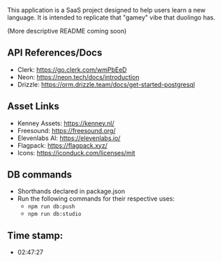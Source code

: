 This application is a SaaS project designed to help users learn a new language. It is intended to replicate that "gamey" vibe that duolingo has.

(More descriptive README coming soon)


## API References/Docs
- Clerk: https://go.clerk.com/wmPbEeD
- Neon: https://neon.tech/docs/introduction 
- Drizzle: https://orm.drizzle.team/docs/get-started-postgresql 

## Asset Links
- Kenney Assets: https://kenney.nl/ 
- Freesound: https://freesound.org/ 
- Elevenlabs AI: https://elevenlabs.io/ 
- Flagpack: https://flagpack.xyz/ 
- Icons: https://iconduck.com/licenses/mit 

## DB commands
- Shorthands declared in package.json
- Run the following commands for their respective uses:
    - `npm run db:push`
    - `npm run db:studio`


## Time stamp:
- 02:47:27